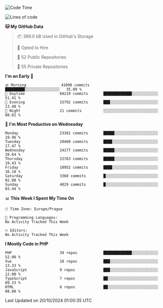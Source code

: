 <!--START_SECTION:waka-->
![Code Time](http://img.shields.io/badge/Code%20Time-1%2C583%20hrs%2058%20mins-blue)

![Lines of code](https://img.shields.io/badge/From%20Hello%20World%20I%27ve%20Written-36.7%20million%20lines%20of%20code-blue)

**🐱 My GitHub Data** 

> 📦 399.0 kB Used in GitHub's Storage 
 > 
> 💼 Opted to Hire
 > 
> 📜 52 Public Repositories 
 > 
> 🔑 55 Private Repositories 
 > 
**I'm an Early 🐤** 

```text
🌞 Morning                41098 commits       █████████░░░░░░░░░░░░░░░░   35.09 % 
🌆 Daytime                60219 commits       █████████████░░░░░░░░░░░░   51.41 % 
🌃 Evening                15792 commits       ███░░░░░░░░░░░░░░░░░░░░░░   13.48 % 
🌙 Night                  21 commits          ░░░░░░░░░░░░░░░░░░░░░░░░░   00.02 % 
```
📅 **I'm Most Productive on Wednesday** 

```text
Monday                   23381 commits       █████░░░░░░░░░░░░░░░░░░░░   19.96 % 
Tuesday                  20460 commits       ████░░░░░░░░░░░░░░░░░░░░░   17.47 % 
Wednesday                24177 commits       █████░░░░░░░░░░░░░░░░░░░░   20.64 % 
Thursday                 22763 commits       █████░░░░░░░░░░░░░░░░░░░░   19.43 % 
Friday                   18952 commits       ████░░░░░░░░░░░░░░░░░░░░░   16.18 % 
Saturday                 3368 commits        █░░░░░░░░░░░░░░░░░░░░░░░░   02.88 % 
Sunday                   4029 commits        █░░░░░░░░░░░░░░░░░░░░░░░░   03.44 % 
```


📊 **This Week I Spent My Time On** 

```text
🕑︎ Time Zone: Europe/Prague

💬 Programming Languages: 
No Activity Tracked This Week

🔥 Editors: 
No Activity Tracked This Week
```

**I Mostly Code in PHP** 

```text
PHP                      39 repos            █████████████░░░░░░░░░░░░   52.00 % 
Vue                      10 repos            ███░░░░░░░░░░░░░░░░░░░░░░   13.33 % 
JavaScript               9 repos             ███░░░░░░░░░░░░░░░░░░░░░░   12.00 % 
TypeScript               7 repos             ██░░░░░░░░░░░░░░░░░░░░░░░   09.33 % 
HTML                     6 repos             ██░░░░░░░░░░░░░░░░░░░░░░░   08.00 % 
```




 Last Updated on 20/10/2024 01:00:35 UTC
<!--END_SECTION:waka-->
<!--
**AlexKratky/AlexKratky** is a ✨ _special_ ✨ repository because its `README.md` (this file) appears on your GitHub profile.

Here are some ideas to get you started:

- 🔭 I’m currently working on ...
- 🌱 I’m currently learning ...
- 👯 I’m looking to collaborate on ...
- 🤔 I’m looking for help with ...
- 💬 Ask me about ...
- 📫 How to reach me: ...
- 😄 Pronouns: ...
- ⚡ Fun fact: ...
-->
